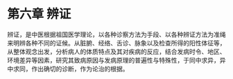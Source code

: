# 第六章 辨证

辨证，是中医根据祖国医学理论，以各种诊察方法为手段、以各种辨证方法为准绳来明辨各种不同的证候。从脏腑、经络、舌诊、脉象以及检查所得的阳性体征等，从整体观念出发，分析病人的体质特点及其对疾病的反应，结合发病时令、地区、环境差异等因素，研究其致病原因与发病原理的普遍性与特殊性，于同中求异，异中求同，作出确切的诊断，作为论治的根据。
